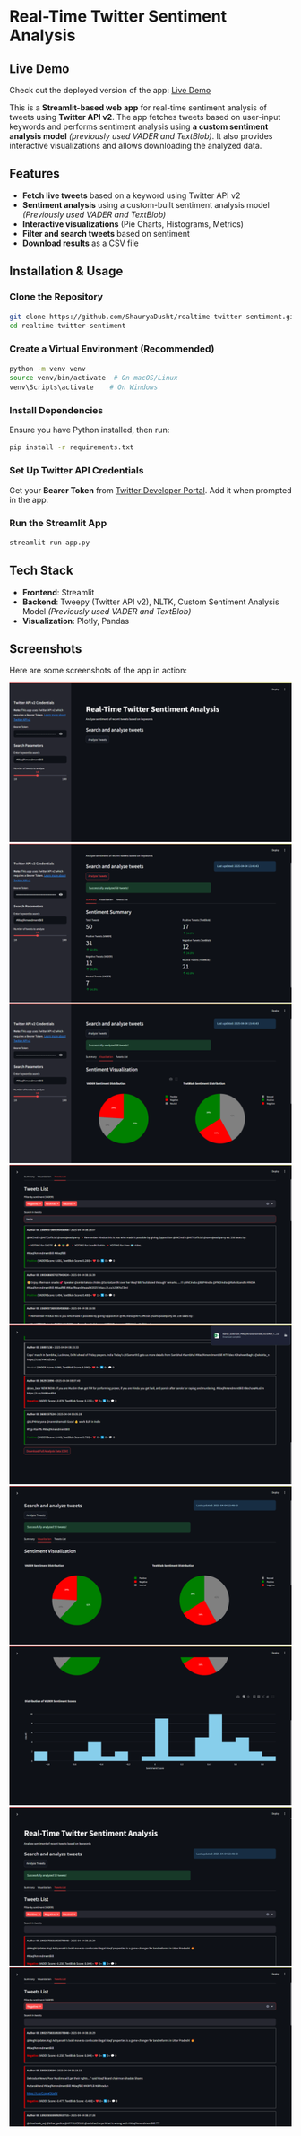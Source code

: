 # Real-Time Twitter Sentiment Analysis

## Live Demo

Check out the deployed version of the app: [Live Demo](https://realtime-twitter-sentiment-ehchuotnp2n2fn63ajamwx.streamlit.app/)

This is a **Streamlit-based web app** for real-time sentiment analysis of tweets using **Twitter API v2**. The app fetches tweets based on user-input keywords and performs sentiment analysis using **a custom sentiment analysis model** *(previously used VADER and TextBlob)*. It also provides interactive visualizations and allows downloading the analyzed data.

## Features

- **Fetch live tweets** based on a keyword using Twitter API v2
- **Sentiment analysis** using a custom-built sentiment analysis model *(Previously used VADER and TextBlob)*
- **Interactive visualizations** (Pie Charts, Histograms, Metrics)
- **Filter and search tweets** based on sentiment
- **Download results** as a CSV file

## Installation & Usage

### Clone the Repository

```bash
git clone https://github.com/ShauryaDusht/realtime-twitter-sentiment.git
cd realtime-twitter-sentiment
```

### Create a Virtual Environment (Recommended)

```bash
python -m venv venv
source venv/bin/activate  # On macOS/Linux
venv\Scripts\activate    # On Windows
```

### Install Dependencies

Ensure you have Python installed, then run:

```bash
pip install -r requirements.txt
```

### Set Up Twitter API Credentials

Get your **Bearer Token** from [Twitter Developer Portal](https://developer.twitter.com/). Add it when prompted in the app.

### Run the Streamlit App

```bash
streamlit run app.py
```

## Tech Stack

- **Frontend**: Streamlit
- **Backend**: Tweepy (Twitter API v2), NLTK, Custom Sentiment Analysis Model *(Previously used VADER and TextBlob)*
- **Visualization**: Plotly, Pandas

## Screenshots

Here are some screenshots of the app in action:

![Screenshot 1](screenshots/ss1.png)
![Screenshot 2](screenshots/ss2.png)
![Screenshot 3](screenshots/ss3.png)
![Screenshot 4](screenshots/ss4.png)
![Screenshot 5](screenshots/ss5.png)
![Screenshot 6](screenshots/ss6.png)
![Screenshot 7](screenshots/ss7.png)
![Screenshot 8](screenshots/ss8.png)
![Screenshot 9](screenshots/ss9.png)

